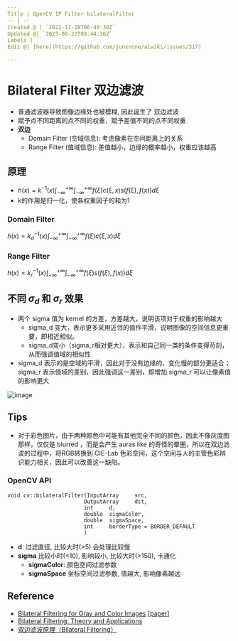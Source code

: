 ```yaml
---
Title | OpenCV IP Filter bilateralFilter
-- | --
Created @ | `2022-11-28T06:40:30Z`
Updated @| `2023-09-22T03:44:36Z`
Labels | ``
Edit @| [here](https://github.com/junxnone/aiwiki/issues/317)

---
```


# Bilateral Filter 双边滤波

- 普通滤波器导致图像边缘处也被模糊, 因此诞生了 双边滤波
- 赋予点不同距离的点不同的权重，赋予差值不同的点不同权重
- **双边**
  - Domain Filter (空域信息): 考虑像素在空间距离上的关系
  - Range Filter (值域信息): 差值越小，边缘的概率越小，权重应该越高


## 原理
- $h(x)=k^{-1}(x)\int_{-\infty}^{+\infty}\int_{-\infty}^{+\infty}f(\xi)c(\xi,x)s(f(\xi),f(x))d\xi$
- k的作用是归一化，使各权重因子的和为1

### Domain Filter

$h(x)=k_d^{-1}(x)\int_{-\infty}^{+\infty}\int_{-\infty}^{+\infty}f(\xi)c(\xi,x)d\xi$

### Range Filter


$h(x)=k_r^{-1}(x)\int_{-\infty}^{+\infty}\int_{-\infty}^{+\infty}f(\xi)s(f(\xi),f(x))d\xi$



## 不同 $σ_d$ 和 $σ_r$ 效果
- 两个 sigma 值为 kernel 的方差，方差越大，说明该项对于权重的影响越大
  - sigma_d 变大，表示更多采用近邻的值作平滑，说明图像的空间信息更重要，即相近相似。
  - sigma_d变小（sigma_r相对更大），表示和自己同一类的条件变得苛刻，从而强调值域的相似性
- sigma_d 表示的是空域的平滑，因此对于没有边缘的，变化慢的部分更适合；sigma_r 表示值域的差别，因此强调这一差别，即增加 sigma_r 可以让像素值的影响更大

![image](https://user-images.githubusercontent.com/2216970/204224127-33c792f5-969e-4af1-9c92-a8f36c0a6c02.png)



## Tips

- 对于彩色图片，由于两种颜色中可能有其他完全不同的颜色，因此不像灰度图那样，仅仅是 blurred ，而是会产生 auras like 的奇怪的晕圈，所以在双边滤波的过程中，将RGB转换到 CIE-Lab 色彩空间，这个空间与人的主管色彩辨识能力相关，因此可以改善这一缺陷。


### OpenCV API

```
void cv::bilateralFilter(InputArray 	src,
                        OutputArray 	dst,
                        int 	d,
                        double 	sigmaColor,
                        double 	sigmaSpace,
                        int 	borderType = BORDER_DEFAULT 
                        )	
```

- **d**: 过滤直径, 比较大时(>5) 会处理比较慢
- **sigma** 比较小时(<10), 影响较小, 比较大时(>150), 卡通化
  - **sigmaColor**:  颜色空间过滤参数
  - **sigmaSpace** 坐标空间过滤参数, 值越大, 影响像素越远



## Reference

- [Bilateral Filtering for Gray and Color Images](https://homepages.inf.ed.ac.uk/rbf/CVonline/LOCAL_COPIES/MANDUCHI1/Bilateral_Filtering.html) [[paper](https://users.soe.ucsc.edu/~manduchi/Papers/ICCV98.pdf)]
- [Bilateral Filtering: Theory and Applications](https://people.csail.mit.edu/sparis/publi/2009/fntcgv/Paris_09_Bilateral_filtering.pdf)
- [双边滤波原理（Bilateral Filtering）](https://zhuanlan.zhihu.com/p/161665205)

